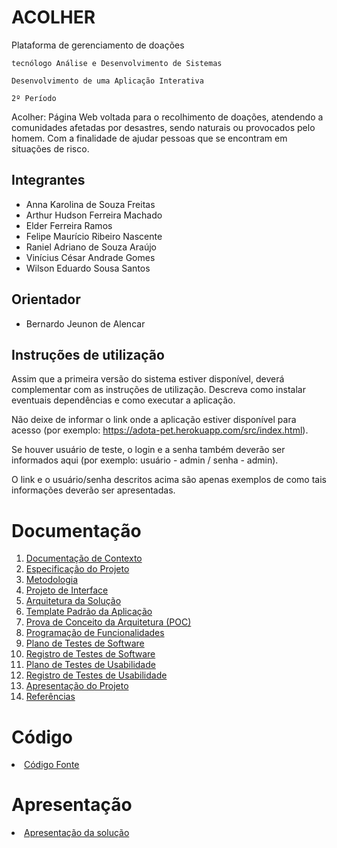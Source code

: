 # ACOLHER 

Plataforma de gerenciamento de doações 

`tecnólogo Análise e Desenvolvimento de Sistemas `

`Desenvolvimento de uma Aplicação Interativa`

`2º Período`

Acolher: Página Web voltada para o recolhimento de doações, atendendo a comunidades afetadas por desastres, sendo naturais ou provocados pelo homem.  Com a finalidade de ajudar pessoas que se encontram em situações de risco.

## Integrantes

* Anna Karolina de Souza Freitas 
* Arthur Hudson Ferreira Machado 
* Elder Ferreira Ramos 
* Felipe Maurício Ribeiro Nascente
* Raniel Adriano de Souza Araújo 
* Vinícius César Andrade Gomes 
* Wilson Eduardo Sousa Santos 

## Orientador

* Bernardo Jeunon de Alencar 

## Instruções de utilização

Assim que a primeira versão do sistema estiver disponível, deverá complementar com as instruções de utilização. Descreva como instalar eventuais dependências e como executar a aplicação.

Não deixe de informar o link onde a aplicação estiver disponível para acesso (por exemplo: https://adota-pet.herokuapp.com/src/index.html).

Se houver usuário de teste, o login e a senha também deverão ser informados aqui (por exemplo: usuário - admin / senha - admin).

O link e o usuário/senha descritos acima são apenas exemplos de como tais informações deverão ser apresentadas.

# Documentação

<ol>
<li><a href="docs/01-Documentação de Contexto.md"> Documentação de Contexto</a></li>
<li><a href="docs/02-Especificação do Projeto.md"> Especificação do Projeto</a></li>
<li><a href="docs/03-Metodologia.md"> Metodologia</a></li>
<li><a href="docs/04-Projeto de Interface.md"> Projeto de Interface</a></li>
<li><a href="docs/05-Arquitetura da Solução.md"> Arquitetura da Solução</a></li>
<li><a href="docs/06-Template Padrão da Aplicação.md"> Template Padrão da Aplicação</a></li>
<li><a href="docs/07-Prova de Conceito da Arquitetura (POC).md"> Prova de Conceito da Arquitetura (POC)</a></li>
<li><a href="docs/08-Programação de Funcionalidades.md"> Programação de Funcionalidades</a></li>
<li><a href="docs/09-Plano de Testes de Software.md"> Plano de Testes de Software</a></li>
<li><a href="docs/10-Registro de Testes de Software.md"> Registro de Testes de Software</a></li>
<li><a href="docs/11-Plano de Testes de Usabilidade.md"> Plano de Testes de Usabilidade</a></li>
<li><a href="docs/12-Registro de Testes de Usabilidade.md"> Registro de Testes de Usabilidade</a></li>
<li><a href="docs/13-Apresentação do Projeto.md"> Apresentação do Projeto</a></li>
<li><a href="docs/14-Referências.md"> Referências</a></li>
</ol>

# Código

<li><a href="src/README.md"> Código Fonte</a></li>

# Apresentação

<li><a href="presentation/README.md"> Apresentação da solução</a></li>
